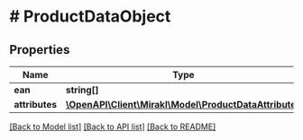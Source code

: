 # # ProductDataObject

## Properties

Name | Type | Description | Notes
------------ | ------------- | ------------- | -------------
**ean** | **string[]** |  |
**attributes** | [**\OpenAPI\Client\Mirakl\Model\ProductDataAttributes**](ProductDataAttributes.md) |  |

[[Back to Model list]](../../README.md#models) [[Back to API list]](../../README.md#endpoints) [[Back to README]](../../README.md)
